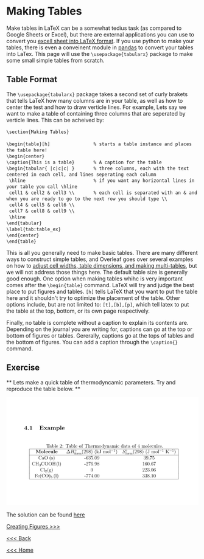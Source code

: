 # Making Tables

Make tables in LaTeX can be a somewhat tedius task (as compared to Google Sheets or Excel), but there are external applications you can use to convert you [excell sheet into LaTeX format](https://tableconvert.com/). If you use python to make your tables, there is even a conveinent module in [pandas](https://pandas.pydata.org/docs/reference/api/pandas.DataFrame.to_latex.html) to convert your tables into LaTex. This page will use the `\usepackage{tabularx}` package to make some small simple tables from scratch.

## Table Format
The `\usepackage{tabularx}` package takes a second set of curly brakets that tells LaTeX how many columns are in your table, as well as how to center the test and how to draw verticle lines. For example, Lets say we want to make a table of containing three columns that are seperated by verticle lines. This can be acheived by:

```
\section{Making Tables}

\begin{table}[h]                % starts a table instance and places the table here! 
\begin{center}
\caption{This is a table}       % A caption for the table
\begin{tabular{ |c|c|c| }       % three columns, each with the text centered in each cell, and lines seperating each column 
 \hline                         % if you want any horizontal lines in your table you call \hline
 cell1 & cell2 & cell3 \\       % each cell is separated with an & and when you are ready to go to the next row you should type \\
 cell4 & cell5 & cell6 \\ 
 cell7 & cell8 & cell9 \\ 
 \hline
\end{tabular}
\label{tab:table_ex}                 
\end{center}
\end{table}
```

This is all you generally need to make basic tables. There are many different ways to construct simple tables, and Overleaf goes over several examples on how to [adjust cell widths, table dimensions, and making multi-tables](https://www.overleaf.com/learn/latex/Tables), but we will not address those things here. The default table size is generally good enough. One option when making tables whihc is very important comes after the `\begin{table}` command. LaTeX will try and judge the best place to put figures and tables. `[h]` tells LaTeX that you want to put the table here and it shouldn't try to optimize the placement of the table. Other options include, but are not limited to: `[t],[b],[p]`, which tell latex to put the table at the top, bottom, or its own page respectively. 

Finally, no table is complete without a caption to explain its contents are. Depending on the journal you are writing for, captions can go at the top or bottom of figures or tables. Gererally, captions go at the tops of tables and the bottom of figures. You can add a caption through the `\caption{}` command.

## Exercise
** Lets make a quick table of thermodyncamic parameters. Try and reproduce the table below. **

![table](/images/Tab-Ex.png) 

The solution can be found [here](soln4.md)

[Creating Figures >>>](figure.md)

[<<< Back](math.md)

[<<< Home](../README.md)
